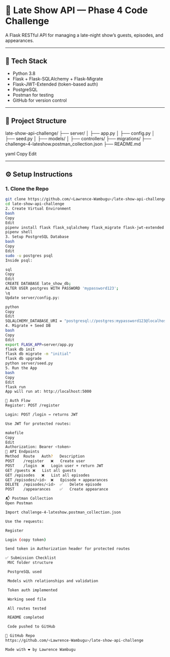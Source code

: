 # 🌙 Late Show API — Phase 4 Code Challenge

A Flask RESTful API for managing a late-night show’s guests, episodes, and appearances.

---

## 🚀 Tech Stack

- Python 3.8
- Flask + Flask-SQLAlchemy + Flask-Migrate
- Flask-JWT-Extended (token-based auth)
- PostgreSQL
- Postman for testing
- GitHub for version control

---

## 📁 Project Structure

late-show-api-challenge/
├── server/
│ ├── app.py
│ ├── config.py
│ ├── seed.py
│ ├── models/
│ ├── controllers/
├── migrations/
├── challenge-4-lateshow.postman_collection.json
├── README.md

yaml
Copy
Edit

---

## ⚙️ Setup Instructions

### 1. Clone the Repo

```bash
git clone https://github.com/<Lawrence-Wambugu>/late-show-api-challenge.git
cd late-show-api-challenge
2. Create Virtual Environment
bash
Copy
Edit
pipenv install flask flask_sqlalchemy flask_migrate flask-jwt-extended psycopg2-binary
pipenv shell
3. Setup PostgreSQL Database
bash
Copy
Edit
sudo -u postgres psql
Inside psql:

sql
Copy
Edit
CREATE DATABASE late_show_db;
ALTER USER postgres WITH PASSWORD 'mypassword123';
\q
Update server/config.py:

python
Copy
Edit
SQLALCHEMY_DATABASE_URI = "postgresql://postgres:mypassword123@localhost:5432/late_show_db"
4. Migrate + Seed DB
bash
Copy
Edit
export FLASK_APP=server/app.py
flask db init
flask db migrate -m "initial"
flask db upgrade
python server/seed.py
5. Run the App
bash
Copy
Edit
flask run
App will run at: http://localhost:5000

🔐 Auth Flow
Register: POST /register

Login: POST /login → returns JWT

Use JWT for protected routes:

makefile
Copy
Edit
Authorization: Bearer <token>
📡 API Endpoints
Method	Route	Auth?	Description
POST	/register	❌	Create user
POST	/login	❌	Login user + return JWT
GET	/guests	❌	List all guests
GET	/episodes	❌	List all episodes
GET	/episodes/<id>	❌	Episode + appearances
DELETE	/episodes/<id>	✅	Delete episode
POST	/appearances	✅	Create appearance

📬 Postman Collection
Open Postman

Import challenge-4-lateshow.postman_collection.json

Use the requests:

Register

Login (copy token)

Send token in Authorization header for protected routes

✅ Submission Checklist
 MVC folder structure

 PostgreSQL used

 Models with relationships and validation

 Token auth implemented

 Working seed file

 All routes tested

 README completed

 Code pushed to GitHub

📎 GitHub Repo
https://github.com/<Lawrence-Wambugu>/late-show-api-challenge

Made with ❤️ by Lawrence Wambugu
